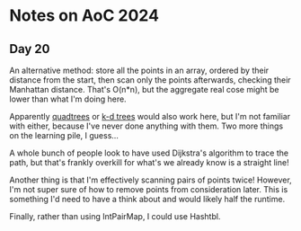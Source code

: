 # Notes on AoC 2024

## Day 20

An alternative method: store all the points in an array, ordered by their
distance from the start, then scan only the points afterwards, checking their
Manhattan distance. That's O(n*n), but the aggregate real cose might be lower
than what I'm doing here.

Apparently [quadtrees](https://en.wikipedia.org/wiki/Quadtree) or [k-d
trees](https://en.wikipedia.org/wiki/K-d_tree) would also work here, but I'm
not familiar with either, because I've never done anything with them. Two more
things on the learning pile, I guess...

A whole bunch of people look to have used Dijkstra's algorithm to trace the
path, but that's frankly overkill for what's we already know is a straight
line!

Another thing is that I'm effectively scanning pairs of points twice! However,
I'm not super sure of how to remove points from consideration later. This is
something I'd need to have a think about and would likely half the runtime.

Finally, rather than using IntPairMap, I could use Hashtbl.
